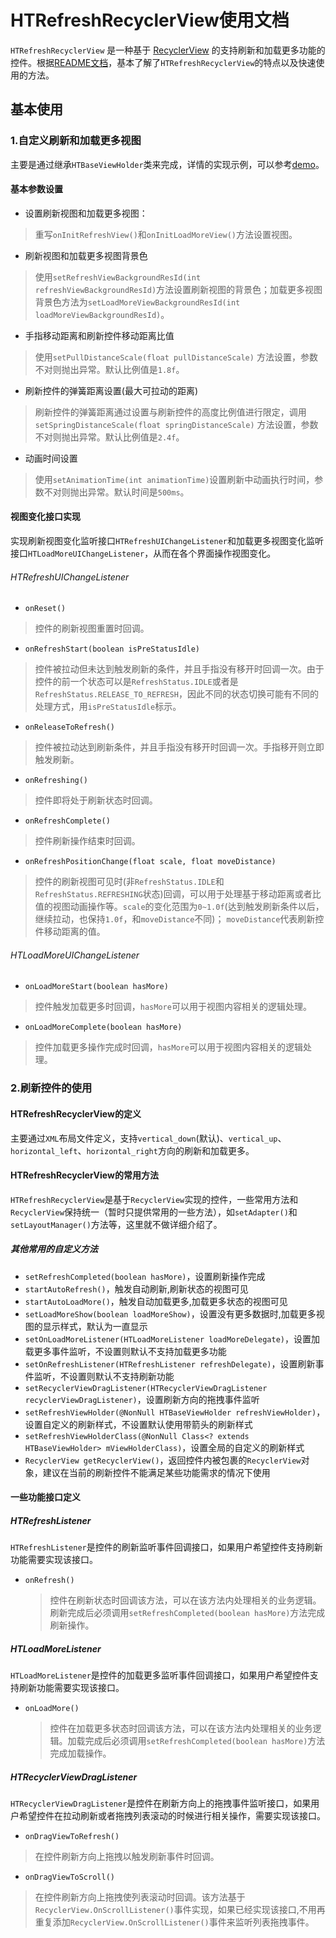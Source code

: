 # HTRefreshRecyclerView使用文档
`HTRefreshRecyclerView` 是一种基于 [RecyclerView](http://developer.android.com/reference/android/support/v7/widget/RecyclerView.html) 的支持刷新和加载更多功能的控件。根据[README文档](https://github.com/NEYouFan/ht-refreshrecyclerview/blob/master/README.md)，基本了解了`HTRefreshRecyclerView`的特点以及快速使用的方法。

## 基本使用
### 1.自定义刷新和加载更多视图
主要是通过继承`HTBaseViewHolder`类来完成，详情的实现示例，可以参考[demo](https://github.com/NEYouFan/ht-refreshrecyclerview/tree/master/demo)。
#### 基本参数设置
* 设置刷新视图和加载更多视图：
>重写`onInitRefreshView()`和`onInitLoadMoreView()`方法设置视图。
  
* 刷新视图和加载更多视图背景色
>使用`setRefreshViewBackgroundResId(int refreshViewBackgroundResId)`方法设置刷新视图的背景色；加载更多视图背景色方法为`setLoadMoreViewBackgroundResId(int loadMoreViewBackgroundResId)`。
    
* 手指移动距离和刷新控件移动距离比值
>使用`setPullDistanceScale(float pullDistanceScale)` 方法设置，参数不对则抛出异常。默认比例值是`1.8f`。

* 刷新控件的弹簧距离设置(最大可拉动的距离)
>刷新控件的弹簧距离通过设置与刷新控件的高度比例值进行限定，调用`setSpringDistanceScale(float springDistanceScale)` 方法设置，参数不对则抛出异常。默认比例值是`2.4f`。

* 动画时间设置
>使用`setAnimationTime(int animationTime)`设置刷新中动画执行时间，参数不对则抛出异常。默认时间是`500ms`。

#### 视图变化接口实现
实现刷新视图变化监听接口`HTRefreshUIChangeListener`和加载更多视图变化监听接口`HTLoadMoreUIChangeListener`，从而在各个界面操作视图变化。

###### HTRefreshUIChangeListener
* `onReset()`
> 控件的刷新视图重置时回调。    

* `onRefreshStart(boolean isPreStatusIdle)`
> 控件被拉动但未达到触发刷新的条件，并且手指没有移开时回调一次。由于控件的前一个状态可以是`RefreshStatus.IDLE`或者是`RefreshStatus.RELEASE_TO_REFRESH`，因此不同的状态切换可能有不同的处理方式，用`isPreStatusIdle`标示。

* `onReleaseToRefresh()`
> 控件被拉动达到刷新条件，并且手指没有移开时回调一次。手指移开则立即触发刷新。

* `onRefreshing()`  
> 控件即将处于刷新状态时回调。  

* `onRefreshComplete()`
> 控件刷新操作结束时回调。

* `onRefreshPositionChange(float scale, float moveDistance)`
>控件的刷新视图可见时(非`RefreshStatus.IDLE`和`RefreshStatus.REFRESHING`状态)回调，可以用于处理基于移动距离或者比值的视图动画操作等。`scale`的变化范围为`0~1.0f`(达到触发刷新条件以后，继续拉动，也保持`1.0f`，和`moveDistance`不同)； `moveDistance`代表刷新控件移动距离的值。

###### HTLoadMoreUIChangeListener
* `onLoadMoreStart(boolean hasMore)`
> 控件触发加载更多时回调，`hasMore`可以用于视图内容相关的逻辑处理。

* `onLoadMoreComplete(boolean hasMore)`
> 控件加载更多操作完成时回调，`hasMore`可以用于视图内容相关的逻辑处理。

### 2.刷新控件的使用
#### HTRefreshRecyclerView的定义
主要通过`XML`布局文件定义，支持`vertical_down`(默认)、`vertical_up`、`horizontal_left`、`horizontal_right`方向的刷新和加载更多。
#### HTRefreshRecyclerView的常用方法
`HTRefreshRecyclerView`是基于`RecyclerView`实现的控件，一些常用方法和`RecyclerView`保持统一（暂时只提供常用的一些方法），如`setAdapter()`和`setLayoutManager()`方法等，这里就不做详细介绍了。
##### 其他常用的自定义方法
* `setRefreshCompleted(boolean hasMore)`，设置刷新操作完成
* `startAutoRefresh()`，触发自动刷新,刷新状态的视图可见
* `startAutoLoadMore()`，触发自动加载更多,加载更多状态的视图可见
* `setLoadMoreShow(boolean loadMoreShow)`，设置没有更多数据时,加载更多视图的显示样式，默认为一直显示
* `setOnLoadMoreListener(HTLoadMoreListener loadMoreDelegate)`，设置加载更多事件监听，不设置则默认不支持加载更多功能
* `setOnRefreshListener(HTRefreshListener refreshDelegate)`，设置刷新事件监听，不设置则默认不支持刷新功能
* `setRecyclerViewDragListener(HTRecyclerViewDragListener recyclerViewDragListener)`，设置刷新方向的拖拽事件监听
* `setRefreshViewHolder(@NonNull HTBaseViewHolder refreshViewHolder)`，设置自定义的刷新样式，不设置默认使用带箭头的刷新样式
* `setRefreshViewHolderClass(@NonNull Class<? extends HTBaseViewHolder> mViewHolderClass)`，设置全局的自定义的刷新样式
* `RecyclerView getRecyclerView()`，返回控件内被包裹的`RecyclerView`对象，建议在当前的刷新控件不能满足某些功能需求的情况下使用

#### 一些功能接口定义 
##### HTRefreshListener 
`HTRefreshListener`是控件的刷新监听事件回调接口，如果用户希望控件支持刷新功能需要实现该接口。

* `onRefresh()`

    > 控件在刷新状态时回调该方法，可以在该方法内处理相关的业务逻辑。刷新完成后必须调用`setRefreshCompleted(boolean hasMore)`方法完成刷新操作。

##### HTLoadMoreListener
`HTLoadMoreListener`是控件的加载更多监听事件回调接口，如果用户希望控件支持刷新功能需要实现该接口。

* `onLoadMore()`

    > 控件在加载更多状态时回调该方法，可以在该方法内处理相关的业务逻辑。加载完成后必须调用`setRefreshCompleted(boolean hasMore)`方法完成加载操作。


##### HTRecyclerViewDragListener
`HTRecyclerViewDragListener`是控件在刷新方向上的拖拽事件监听接口，如果用户希望控件在拉动刷新或者拖拽列表滚动的时候进行相关操作，需要实现该接口。

* `onDragViewToRefresh()`    
> 在控件刷新方向上拖拽以触发刷新事件时回调。

* `onDragViewToScroll()`    
> 在控件刷新方向上拖拽使列表滚动时回调。该方法基于`RecyclerView.OnScrollListener()`事件实现，如果已经实现该接口,不用再重复添加`RecyclerView.OnScrollListener()`事件来监听列表拖拽事件。
   
   

